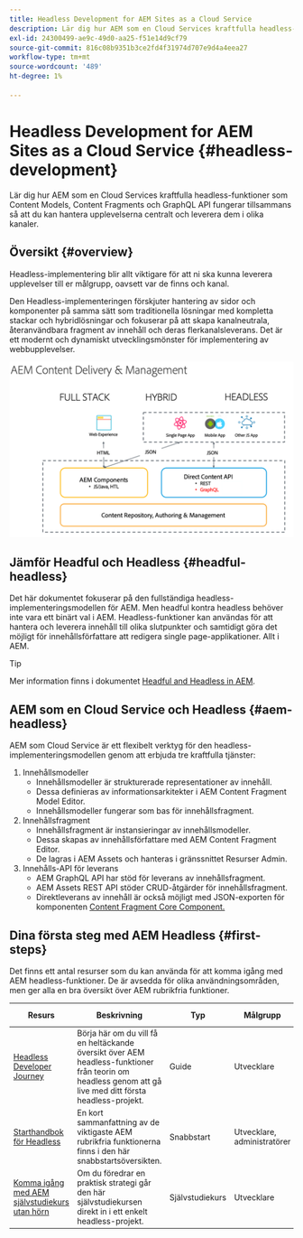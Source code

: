 ```yaml
---
title: Headless Development for AEM Sites as a Cloud Service
description: Lär dig hur AEM som en Cloud Services kraftfulla headless-funktioner som Content Models, Content Fragments och GraphQL API fungerar tillsammans så att du kan hantera upplevelserna centralt och leverera dem i olika kanaler.
exl-id: 24300499-ae9c-49d0-aa25-f51e14d9cf79
source-git-commit: 816c08b9351b3ce2fd4f31974d707e9d4a4eea27
workflow-type: tm+mt
source-wordcount: '489'
ht-degree: 1%

---
```



# Headless Development for AEM Sites as a Cloud Service {#headless-development}

Lär dig hur AEM som en Cloud Services kraftfulla headless-funktioner som Content Models, Content Fragments och GraphQL API fungerar tillsammans så att du kan hantera upplevelserna centralt och leverera dem i olika kanaler.

## Översikt {#overview}

Headless-implementering blir allt viktigare för att ni ska kunna leverera upplevelser till er målgrupp, oavsett var de finns och kanal.

Den Headless-implementeringen förskjuter hantering av sidor och komponenter på samma sätt som traditionella lösningar med kompletta stackar och hybridlösningar och fokuserar på att skapa kanalneutrala, återanvändbara fragment av innehåll och deras flerkanalsleverans. Det är ett modernt och dynamiskt utvecklingsmönster för implementering av webbupplevelser.

![AEM implementeringsmodeller](assets/aem-implementation-models.png)

## Jämför Headful och Headless {#headful-headless}

Det här dokumentet fokuserar på den fullständiga headless-implementeringsmodellen för AEM. Men headful kontra headless behöver inte vara ett binärt val i AEM. Headless-funktioner kan användas för att hantera och leverera innehåll till olika slutpunkter och samtidigt göra det möjligt för innehållsförfattare att redigera single page-applikationer. Allt i AEM.

>[!TIP]
>
>Mer information finns i dokumentet [Headful and Headless in AEM](/help/implementing/developing/headful-headless.md).

## AEM som en Cloud Service och Headless {#aem-headless}

AEM som Cloud Service är ett flexibelt verktyg för den headless-implementeringsmodellen genom att erbjuda tre kraftfulla tjänster:

1. Innehållsmodeller
   * Innehållsmodeller är strukturerade representationer av innehåll.
   * Dessa definieras av informationsarkitekter i AEM Content Fragment Model Editor.
   * Innehållsmodeller fungerar som bas för innehållsfragment.
1. Innehållsfragment
   * Innehållsfragment är instansieringar av innehållsmodeller.
   * Dessa skapas av innehållsförfattare med AEM Content Fragment Editor.
   * De lagras i AEM Assets och hanteras i gränssnittet Resurser Admin.
1. Innehålls-API för leverans
   * AEM GraphQL API har stöd för leverans av innehållsfragment.
   * AEM Assets REST API stöder CRUD-åtgärder för innehållsfragment.
   * Direktleverans av innehåll är också möjligt med JSON-exporten för komponenten [Content Fragment Core Component.](https://docs.adobe.com/content/help/en/experience-manager-core-components/using/components/content-fragment-component.html)

## Dina första steg med AEM Headless {#first-steps}

Det finns ett antal resurser som du kan använda för att komma igång med AEM headless-funktioner. De är avsedda för olika användningsområden, men ger alla en bra översikt över AEM rubrikfria funktioner.

| Resurs | Beskrivning | Typ | Målgrupp | Beräkna. Time |
|---|---|---|---|---|
| [Headless Developer Journey](/help/journey-headless/developer/overview.md) | Börja här om du vill få en heltäckande översikt över AEM headless-funktioner från teorin om headless genom att gå live med ditt första headless-projekt. | Guide | Utvecklare | 1 timme |
| [Starthandbok för Headless](/help/implementing/developing/headless/getting-started/introduction.md) | En kort sammanfattning av de viktigaste AEM rubrikfria funktionerna finns i den här snabbstartsöversikten. | Snabbstart | Utvecklare, administratörer | 20 minuter |
| [Komma igång med AEM självstudiekurs utan hörn](https://experienceleague.adobe.com/docs/experience-manager-learn/getting-started-with-aem-headless/graphql/multi-step/overview.html) | Om du föredrar en praktisk strategi går den här självstudiekursen direkt in i ett enkelt headless-projekt. | Självstudiekurs | Utvecklare | 2 timmar |
